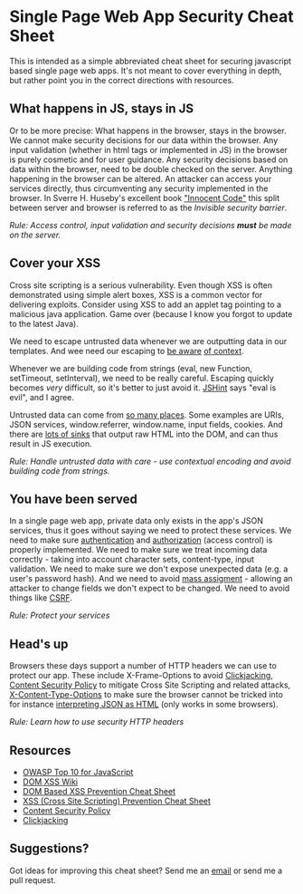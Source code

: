 Single Page Web App Security Cheat Sheet
========================================

This is intended as a simple abbreviated cheat sheet for securing javascript based single page web apps. It's not meant to cover everything in depth, but rather point you in the correct directions with resources.

What happens in JS, stays in JS
-------------------------------

Or to be more precise: What happens in the browser, stays in the browser. We cannot make security decisions for our data within the browser. Any input validation (whether in html tags or implemented in JS) in the browser is purely cosmetic and for user guidance. Any security decisions based on data within the browser, need to be double checked on the server. Anything happening in the browser can be altered. An attacker can access your services directly, thus circumventing any security implemented in the browser. In Sverre H. Huseby's excellent book ["Innocent Code"](http://innocentcode.thathost.com/) this split between server and browser is referred to as the *Invisible security barrier*.

*Rule: Access control, input validation and security decisions __must__ be made on the server.*

Cover your XSS
--------------

Cross site scripting is a serious vulnerability. Even though XSS is often demonstrated using simple alert boxes, XSS is a common vector for delivering exploits. Consider using XSS to add an applet tag pointing to a malicious java application. Game over (because I know you forgot to update to the latest Java).

We need to escape untrusted data whenever we are outputting data in our templates. And wee need our escaping to [be aware](https://www.owasp.org/index.php/DOM_based_XSS_Prevention_Cheat_Sheet) [of context](https://www.owasp.org/index.php/XSS_%28Cross_Site_Scripting%29_Prevention_Cheat_Sheet). 

Whenever we are building code from strings (eval, new Function, setTimeout, setInterval), we need to be really careful. Escaping quickly becomes _very_ difficult, so it's better to just avoid it. [JSHint](http://www.jshint.com/) says "eval is evil", and I agree.

Untrusted data can come from [so many places](http://code.google.com/p/domxsswiki/wiki/Sources). Some examples are URIs, JSON services, window.referrer, window.name, input fields, cookies. And there are [lots of sinks](http://erlend.oftedal.no/blog/?blogid=127) that output raw HTML into the DOM, and can thus result in JS execution.

*Rule: Handle untrusted data with care - use contextual encoding and avoid building code from strings.*

You have been served
--------------------

In a single page web app, private data only exists in the app's JSON services, thus it goes without saying we need to protect these services. We need to make sure [authentication](http://erlend.oftedal.no/blog/?blogid=128) and [authorization](http://erlend.oftedal.no/blog/?blogid=133) (access control) is properly implemented. We need to make sure we treat incoming data correctly - taking into account character sets, content-type, input validation. We need to make sure we don't expose unexpected data (e.g. a user's password hash). And we need to avoid [mass assigment](http://erlend.oftedal.no/blog/?blogid=129) - allowing an attacker to change fields we don't expect to be changed. We need to avoid things like [CSRF](http://erlend.oftedal.no/blog/?blogid=130).

*Rule: Protect your services*

Head's up
---------

Browsers these days support a number of HTTP headers we can use to protect our app. These include X-Frame-Options to avoid [Clickjacking](http://www.sectheory.com/clickjacking.htm), [Content Security Policy](https://developer.mozilla.org/en-US/docs/Security/CSP) to mitigate Cross Site Scripting and related attacks, [X-Content-Type-Options](http://msdn.microsoft.com/en-us/library/ie/gg622941%28v=vs.85%29.aspx) to make sure the browser cannot be tricked into for instance [interpreting JSON as HTML](http://erlend.oftedal.no/blog/research/json/testbench.html) (only works in some browsers).

*Rule: Learn how to use security HTTP headers*

Resources
---------

* [OWASP Top 10 for JavaScript](http://erlend.oftedal.no/blog/?blogid=125)
* [DOM XSS Wiki](http://code.google.com/p/domxsswiki/wiki/Sources)
* [DOM Based XSS Prevention Cheat Sheet](https://www.owasp.org/index.php/DOM_based_XSS_Prevention_Cheat_Sheet)
* [XSS (Cross Site Scripting) Prevention Cheat Sheet](https://www.owasp.org/index.php/XSS_%28Cross_Site_Scripting%29_Prevention_Cheat_Sheet)
* [Content Security Policy](https://developer.mozilla.org/en-US/docs/Security/CSP)
* [Clickjacking](http://www.sectheory.com/clickjacking.htm)

Suggestions?
------------

Got ideas for improving this cheat sheet? Send me an [email](mailto:erlend@oftedal.no) or send me a pull request.

